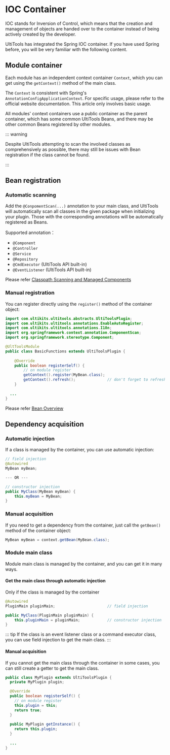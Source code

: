 # IOC Container

IOC stands for Inversion of Control, which means that the creation and management of objects are handed over to the container instead of being actively created by the developer.

UltiTools has integrated the Spring IOC container. If you have used Spring before, you will be very familiar with the following content.

## Module container

Each module has an independent context container `Context`, which you can get using the `getContext()` method of the main class.

The `Context` is consistent with Spring's `AnnotationConfigApplicationContext`. For specific usage, please refer to the official website documentation. This article only involves basic usage.

All modules' context containers use a public container as the parent container, which has some common UltiTools Beans, and there may be other common Beans registered by other modules.

::: warning

Despite UltiTools attempting to scan the involved classes as comprehensively as possible, there may still be issues with Bean registration if the class cannot be found.

:::

## Bean registration

### Automatic scanning
Add the `@ConpomentScan(...)` annotation to your main class, and UltiTools will automatically scan all classes in the given package when initializing your plugin. Those with the corresponding annotations will be automatically registered as Beans.

Supported annotation：
- `@Component`
- `@Controller`
- `@Service`
- `@Repository`
- `@CmdExecutor` (UltiTools API built-in)
- `@EventListener` (UltiTools API built-in)

Please refer [Classpath Scanning and Managed Components](https://docs.spring.io/spring-framework/reference/core/beans/classpath-scanning.html)

### Manual registration

You can register directly using the `register()` method of the container object:

```java "MyBean.java"
import com.ultikits.ultitools.abstracts.UltiToolsPlugin;
import com.ultikits.ultitools.annotations.EnableAutoRegister;
import com.ultikits.ultitools.annotations.I18n;
import org.springframework.context.annotation.ComponentScan;
import org.springframework.stereotype.Component;

@UltToolsModule
public class BasicFunctions extends UltiToolsPlugin {
    
    @Override
    public boolean registerSelf() {
        // on module register
        getContext().register(MyBean.class);
        getContext().refresh();              // don't forget to refresh context
    }
  
  ...
}
```

Please refer [Bean Overview](https://docs.spring.io/spring-framework/reference/core/beans/definition.html)

## Dependency acquisition

### Automatic injection

If a class is managed by the container, you can use automatic injection:

```java
// field injection
@Autowired
MyBean myBean;                  

--- OR ---

// constructor injection
public MyClass(MyBean myBean) {
    this.myBean = MyBean;       
}
```

### Manual acquisition

If you need to get a dependency from the container, just call the `getBean()` method of the container object:

```java
MyBean myBean = context.getBean(MyBean.class);
```

### Module main class

Module main class is managed by the container, and you can get it in many ways.

#### Get the main class through automatic injection

Only if the class is managed by the container

```java
@Autowired
PluginMain pluginMain;                       // field injection

public MyClass(PluginMain pluginMain) {
    this.pluginMain = pluginMain;            // constructor injection
}
```

::: tip
If the class is an event listener class or a command executor class, you can use field injection to get the main class.
:::

#### Manual acquisition

If you cannot get the main class through the container in some cases, you can still create a getter to get the main class.

```java
public class MyPlugin extends UltiToolsPlugin {
  private MyPlugin plugin;

  @Override
  public boolean registerSelf() {
    // on module register
    this.plugin = this;
    return true;
  }
  
  public MyPlugin getInstance() {
    return this.plugin;
  }
  
  ...
}
```
